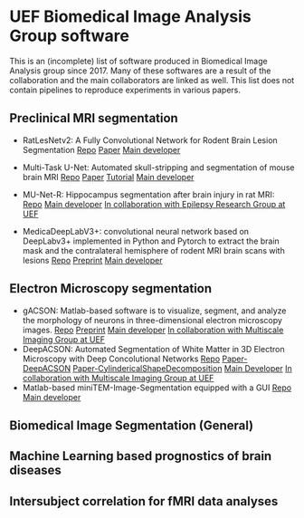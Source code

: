 # UEF Biomedical Image Analysis Group software

This is an (incomplete) list of software produced in Biomedical Image Analysis group since 2017. Many of these softwares are a result of the collaboration and the main collaborators are linked as well.  This list does not contain pipelines to reproduce experiments in various papers.  

## Preclinical MRI segmentation

 - RatLesNetv2: A Fully Convolutional Network for Rodent Brain Lesion Segmentation [Repo](https://github.com/jmlipman/RatLesNetv2) [Paper](https://www.frontiersin.org/articles/10.3389/fnins.2020.610239/full) [Main developer](https://github.com/jmlipman)

- Multi-Task U-Net: Automated skull-stripping and segmentation of mouse brain MRI [Repo](https://github.com/Hierakonpolis/MU-Net) [Paper](https://doi.org/10.1016/j.neuroimage.2021.117734) [Tutorial](https://github.com/Hierakonpolis/NN4Kubiac/blob/master/TutorialMUNet/MU-Net.ipynb) [Main developer](https://github.com/Hierakonpolis)

- MU-Net-R: Hippocampus segmentation after brain injury in rat MRI: [Repo](https://github.com/Hierakonpolis/MU-Net-R) [Main developer](https://github.com/Hierakonpolis) [In collaboration with Epilepsy Research Group at UEF](https://uefconnect.uef.fi/en/group/epilepsy-research/)

- MedicaDeepLabV3+: convolutional neural network based on DeepLabv3+ implemented in Python and Pytorch to extract the brain mask and the contralateral hemisphere of rodent MRI brain scans with lesions [Repo](https://github.com/jmlipman/MedicDeepLabv3Plus) [Preprint](https://arxiv.org/abs/2108.01941) [Main developer](https://github.com/jmlipman)

## Electron Microscopy segmentation

- gACSON: Matlab-based software is to visualize, segment, and analyze the morphology of neurons in three-dimensional electron microscopy images. [Repo](https://github.com/AndreaBehan/gACSON) [Preprint](https://arxiv.org/abs/2112.06476) [Main developer](https://github.com/AndreaBehan) [In collaboration with Multiscale Imaging Group at UEF](https://uefconnect.uef.fi/en/group/multiscale-imaging-group/)
- DeepACSON: Automated Segmentation of White Matter in 3D Electron Microscopy with Deep Concolutional Networks [Repo](https://github.com/aAbdz/DeepACSON) [Paper-DeepACSON](https://www.nature.com/articles/s42003-021-01699-w) [Paper-CylindericalShapeDecomposition](https://ieeexplore.ieee.org/stamp/stamp.jsp?arnumber=9345673) [Main Developer](https://github.com/aAbdz)  [In collaboration with Multiscale Imaging Group at UEF](https://uefconnect.uef.fi/en/group/multiscale-imaging-group/) 
- Matlab-based miniTEM-Image-Segmentation equipped with a GUI [Repo](https://github.com/AndreaBehan/miniTEM-Image-Segmentation) [Main developer](https://github.com/AndreaBehan) 

## Biomedical Image Segmentation (General)

## Machine Learning based prognostics of brain diseases

## Intersubject correlation for fMRI data analyses

